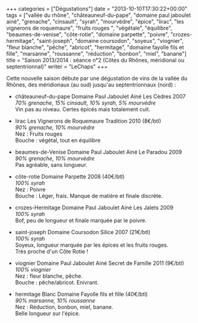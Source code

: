 +++
categories = ["Dégustations"]
date = "2013-10-10T17:30:22+00:00"
tags = ["vallée du rhône", "châteauneuf-du-pape", "domaine paul jaboulet ainé", "grenache", "cinsault", "syrah", "mourvèdre", "épice", "lirac", "les vignerons de roquemaure", "fruits rouges ", "végétale", "équilibre", "beaumes-de-venise", "côte-rotie", "domaine parpette", "poivre", "crozes-hermitage", "saint-joseph", "domaine coursodon", "soyeux", "viognier", "fleur blanche", "pêche", "abricot", "hermitage", "domaine fayolle fils et fille", "marsanne", "roussanne", "réduction", "bonbon", "miel", "banane"]
title = "Saison 2013/2014 : séance n°2 (Côtes du Rhônes, méridional ou septentrionnal)"
writer = "LeChaps"
+++

Cette nouvelle saison débute par une dégustation de vins de la vallée du Rhônes, des méridionaux (au sud) jusqu'au septentrionnaux (nord) :

* châteauneuf-du-pape Domaine Paul Jaboulet Ainé Les Cèdres 2007  
_70% grenache, 15% cinsault, 10% syrah, 5% mourvèdre_  
Vin pas au niveau. Certes épicés mais totalement cuit.

* lirac Les Vignerons de Roquemaure Tradition 2010 (8€/btl) <i class="fa fa-plus-circle"></i>  
_90% grenache, 10% mourvèdre_  
Nez : Fruits rouges  
Bouche : végétal, tout en équilibre

* beaumes-de-Venise Domaine Paul Jaboulet Ainé Le Paradou 2009 <i class="fa fa-minus-circle"></i>  
_90% grenache, 10% mourvèdre_  
Pas agréable, sans longueur.

* côte-rotie Domaine Parpette 2008 (40€/btl)  
_100% syrah_  
Nez : Poivre  
Bouche : Léger, frais. Manque de matière et finale discrète.

* crozes-Hermitage Domaine Paul Jaboulet Ainé Les Jalets 2009  
_100% syrah_  
Bof, peu de longueur et finale marquée par le poivre.

* saint-joseph Domaine Coursodon Silice 2007 (21€/btl)  
_100% syrah_  
Soyeux, longueur marquée par les épices et les fruits rouges.  
Très proche d'un Côte Rotie !

* viognier Domaine Paul Jaboulet Ainé Secret de Famille 2011 (9€/btl)  
_100% viognier_  
Nez : fleur blanche, pêche.  
Bouche : pêche/abricot. Enivrant.

* hermitage Blanc Domaine Fayolle fils et fille (40€/btl)  
_90% marsanne, 10% roussanne_  
Nez : Réduction, bonbon, miel, banane.  
Belle longueur sur l'épice.
